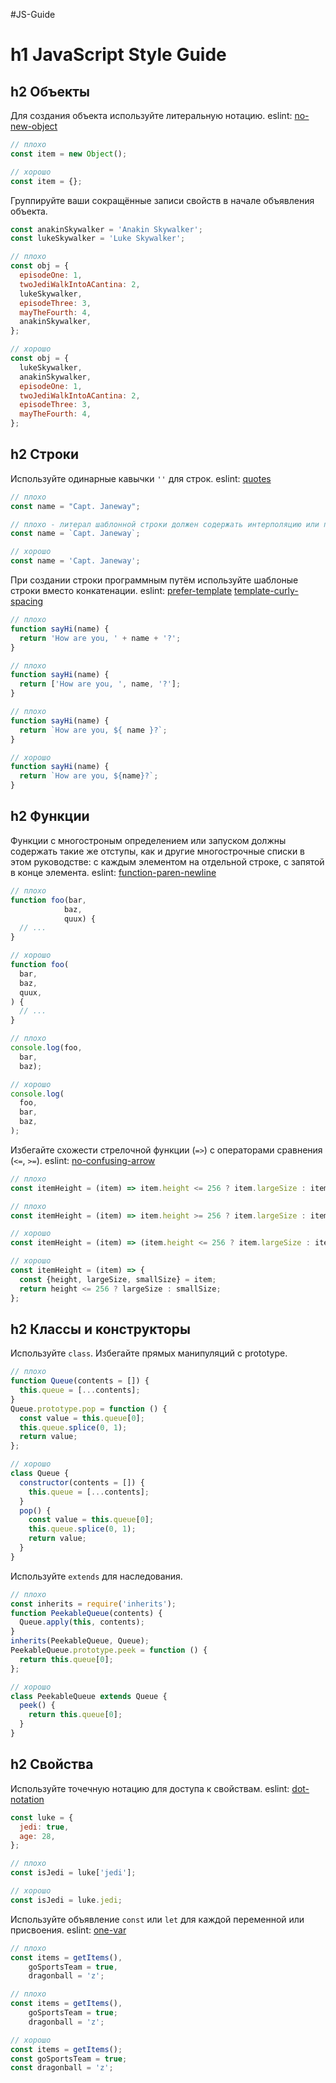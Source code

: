 #JS-Guide

# h1 JavaScript Style Guide

## h2 Объекты

Для создания объекта используйте литеральную нотацию. eslint: [no-new-object](https://eslint.org/docs/rules/no-new-object.html)

``` js
// плохо
const item = new Object();

// хорошо
const item = {};
```

Группируйте ваши сокращённые записи свойств в начале объявления объекта.

``` js
const anakinSkywalker = 'Anakin Skywalker';
const lukeSkywalker = 'Luke Skywalker';

// плохо
const obj = {
  episodeOne: 1,
  twoJediWalkIntoACantina: 2,
  lukeSkywalker,
  episodeThree: 3,
  mayTheFourth: 4,
  anakinSkywalker,
};

// хорошо
const obj = {
  lukeSkywalker,
  anakinSkywalker,
  episodeOne: 1,
  twoJediWalkIntoACantina: 2,
  episodeThree: 3,
  mayTheFourth: 4,
};
```

## h2 Строки

Используйте одинарные кавычки `''` для строк. eslint: [quotes](https://eslint.org/docs/rules/quotes.html)

``` js
// плохо
const name = "Capt. Janeway";

// плохо - литерал шаблонной строки должен содержать интерполяцию или переводы строк
const name = `Capt. Janeway`;

// хорошо
const name = 'Capt. Janeway';
```

При создании строки программным путём используйте шаблоные строки вместо конкатенации.
eslint: [prefer-template](https://eslint.org/docs/rules/prefer-template.html) [template-curly-spacing](https://eslint.org/docs/rules/template-curly-spacing)

``` js
// плохо
function sayHi(name) {
  return 'How are you, ' + name + '?';
}

// плохо
function sayHi(name) {
  return ['How are you, ', name, '?'];
}

// плохо
function sayHi(name) {
  return `How are you, ${ name }?`;
}

// хорошо
function sayHi(name) {
  return `How are you, ${name}?`;
}
```

## h2 Функции

Функции с многостроным определением или запуском должны содержать такие же
отступы, как и другие многострочные списки в этом руководстве: с каждым элементом
на отдельной строке, с запятой в конце элемента. eslint: [function-paren-newline](https://eslint.org/docs/rules/function-paren-newline)

``` js
// плохо
function foo(bar,
            baz,
            quux) {
  // ...
}

// хорошо
function foo(
  bar,
  baz,
  quux,
) {
  // ...
}

// плохо
console.log(foo,
  bar,
  baz);

// хорошо
console.log(
  foo,
  bar,
  baz,
);
```

Избегайте схожести стрелочной функции (`=>`) с операторами сравнения (`<=`, `>=`).
eslint: [no-confusing-arrow](https://eslint.org/docs/rules/no-confusing-arrow)

``` js
// плохо
const itemHeight = (item) => item.height <= 256 ? item.largeSize : item.smallSize;

// плохо
const itemHeight = (item) => item.height >= 256 ? item.largeSize : item.smallSize;

// хорошо
const itemHeight = (item) => (item.height <= 256 ? item.largeSize : item.smallSize);

// хорошо
const itemHeight = (item) => {
  const {height, largeSize, smallSize} = item;
  return height <= 256 ? largeSize : smallSize;
};
```

## h2 Классы и конструкторы

Используйте `class`. Избегайте прямых манипуляций с prototype.

``` js
// плохо
function Queue(contents = []) {
  this.queue = [...contents];
}
Queue.prototype.pop = function () {
  const value = this.queue[0];
  this.queue.splice(0, 1);
  return value;
};

// хорошо
class Queue {
  constructor(contents = []) {
    this.queue = [...contents];
  }
  pop() {
    const value = this.queue[0];
    this.queue.splice(0, 1);
    return value;
  }
}
```

Используйте `extends` для наследования.

``` js
// плохо
const inherits = require('inherits');
function PeekableQueue(contents) {
  Queue.apply(this, contents);
}
inherits(PeekableQueue, Queue);
PeekableQueue.prototype.peek = function () {
  return this.queue[0];
};

// хорошо
class PeekableQueue extends Queue {
  peek() {
    return this.queue[0];
  }
}
```

## h2 Свойства

Используйте точечную нотацию для доступа к свойствам. eslint: [dot-notation](https://eslint.org/docs/rules/dot-notation.html)

``` js
const luke = {
  jedi: true,
  age: 28,
};

// плохо
const isJedi = luke['jedi'];

// хорошо
const isJedi = luke.jedi;
```

Используйте объявление `const` или `let` для каждой переменной или присвоения.
eslint: [one-var](https://eslint.org/docs/rules/one-var.html)

``` js
// плохо
const items = getItems(),
    goSportsTeam = true,
    dragonball = 'z';

// плохо
const items = getItems(),
    goSportsTeam = true;
    dragonball = 'z';

// хорошо
const items = getItems();
const goSportsTeam = true;
const dragonball = 'z';
```